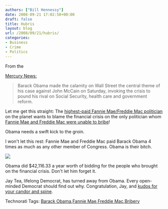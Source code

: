 ```yaml
---
authors: ["Bill Hennessy"]
date: 2008-09-21 17:02:58+00:00
draft: false
title: Hubris
layout: blog
url: /2008/09/21/hubris/
categories:
- Business
- Crime
- Politics
---
```


From the 

[Mercury News:](https://www.mercurynews.com/ci_10520255?source=most_viewed)

> Barack Obama made the calamity on Wall Street the central theme of his case against John McCain on Saturday, invoking the crisis to pound his rival on Social Security, health care and government reform.
> 
> 

Let me get this straight: The [highest-paid Fannie Mae/Freddie Mac politician](https://hennessysview.com/2008/09/15/franklin-raines-criminal-enterprise-and-barack-obama-his-accomplice/) on the planet wants to blame the financial crisis on the only politician whom [Fannie Mae and Freddie Mac were unable to bribe](https://hennessysview.com/2008/09/08/obama-the-property-of-freddiefannie-crooks/)!

Obama needs a swift kick to the groin. 

I won't let this rest: Fannie Mae and Freddie Mac paid Barack Obama 4 times as much as any other member of Congress. Obama is their bitch.

![](https://hennessysview.com/wp-content/uploads/2008/09/image-thumb1.png)


Obama did $42,116.33 a year worth of bidding for the people who brought on the financial crisis. Don't let him forget it.

Jay Tea, lifelong Democrat, has turned away from Obama. Every open-minded Democrat should find out why. Congratulation, Jay, and [kudos for your candor and spine](https://wizbangblog.com/content/2008/09/21/thats-all-i-can-stands-i-cant-stands-no-more.php). 

Technorati Tags: [Barack Obama](https://technorati.com/tags/Barack%20Obama),[Fannie Mae](https://technorati.com/tags/Fannie%20Mae),[Freddie Mac](https://technorati.com/tags/Freddie%20Mac),[Bribery](https://technorati.com/tags/Bribery)
